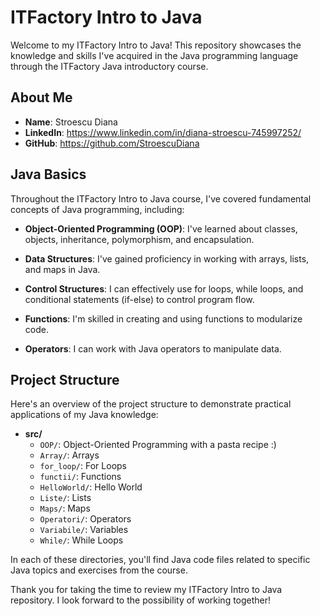 <!-- Project Title -->
# ITFactory Intro to Java

<!-- Introduction -->
Welcome to my ITFactory Intro to Java! This repository showcases the knowledge and skills I've acquired in the Java programming language through the ITFactory Java introductory course.

## About Me

- **Name**: Stroescu Diana
- **LinkedIn**: https://www.linkedin.com/in/diana-stroescu-745997252/
- **GitHub**: https://github.com/StroescuDiana

## Java Basics

Throughout the ITFactory Intro to Java course, I've covered fundamental concepts of Java programming, including:

- **Object-Oriented Programming (OOP)**: I've learned about classes, objects, inheritance, polymorphism, and encapsulation.

- **Data Structures**: I've gained proficiency in working with arrays, lists, and maps in Java.

- **Control Structures**: I can effectively use for loops, while loops, and conditional statements (if-else) to control program flow.

- **Functions**: I'm skilled in creating and using functions to modularize code.

- **Operators**: I can work with Java operators to manipulate data.

## Project Structure

Here's an overview of the project structure to demonstrate practical applications of my Java knowledge:

- **src/**
    - `OOP/`: Object-Oriented Programming with a pasta recipe :)
    - `Array/`: Arrays
    - `for_loop/`: For Loops
    - `functii/`: Functions
    - `HelloWorld/`: Hello World
    - `Liste/`: Lists
    - `Maps/`: Maps
    - `Operatori/`: Operators
    - `Variabile/`: Variables
    - `While/`: While Loops

In each of these directories, you'll find Java code files related to specific Java topics and exercises from the course.


Thank you for taking the time to review my ITFactory Intro to Java repository. I look forward to the possibility of working together!